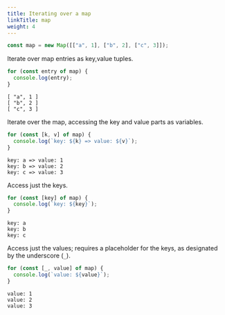 ```yaml
---
title: Iterating over a map
linkTitle: map
weight: 4
---
```


```js
const map = new Map([["a", 1], ["b", 2], ["c", 3]]);
```

Iterate over map entries as key,value tuples.

```js
for (const entry of map) {
  console.log(entry);
}
```

```text
[ "a", 1 ]
[ "b", 2 ]
[ "c", 3 ]
```

Iterate over the map, accessing the key and value parts as variables.

```js
for (const [k, v] of map) {
  console.log(`key: ${k} => value: ${v}`);
}
```

```text
key: a => value: 1
key: b => value: 2
key: c => value: 3
```

Access just the keys.

```js
for (const [key] of map) {
  console.log(`key: ${key}`);
}
```

```text
key: a
key: b
key: c
```

Access just the values; requires a placeholder for the keys,
as designated by the underscore (`_`).

```js
for (const [_, value] of map) {
  console.log(`value: ${value}`);
}
```

```text
value: 1
value: 2
value: 3
```
